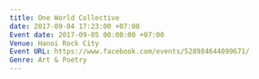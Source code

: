 ```yaml
---
title: One World Collective
date: 2017-09-04 17:23:00 +07:00
Event date: 2017-09-05 00:00:00 +07:00
Venue: Hanoi Rock City
Event URL: https://www.facebook.com/events/528984644099671/
Genre: Art & Poetry
---
```



